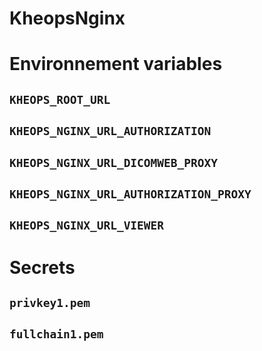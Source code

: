 # KheopsNginx

# Environnement variables

## `KHEOPS_ROOT_URL`

## `KHEOPS_NGINX_URL_AUTHORIZATION`

## `KHEOPS_NGINX_URL_DICOMWEB_PROXY`

## `KHEOPS_NGINX_URL_AUTHORIZATION_PROXY`

## `KHEOPS_NGINX_URL_VIEWER`

# Secrets

## `privkey1.pem`

## `fullchain1.pem`
